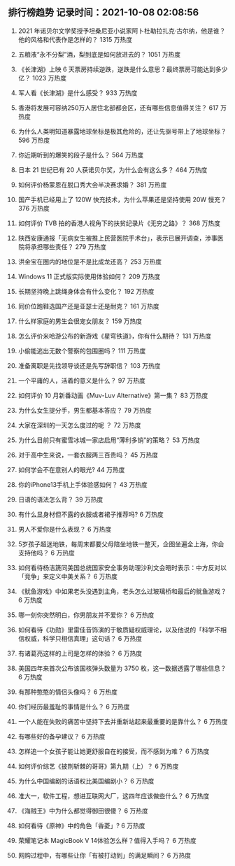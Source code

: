 
## 排行榜趋势 记录时间：2021-10-08 02:08:56
  
  1. 2021 年诺贝尔文学奖授予坦桑尼亚小说家阿卜杜勒拉扎克·古尔纳，他是谁？他的风格和代表作是怎样的？ 1315 万热度
    
  2. 五粮液“永不分梨”酒，梨到底是如何放进去的？ 1051 万热度
    
  3. 《长津湖》上映 6 天票房持续逆跌，逆跌是什么意思？最终票房可能达到多少亿？ 1023 万热度
    
  4. 军人看《长津湖》是什么感受？ 933 万热度
    
  5. 香港将发展可容纳250万人居住北部都会区，还有哪些信息值得关注？ 617 万热度
    
  6. 为什么人类明知道暴露地球坐标是极其危险的，还让先驱号带上了地球坐标？ 596 万热度
    
  7. 你近期听到的爆笑的段子是什么？ 564 万热度
    
  8. 日本 21 世纪已有 20 人获诺贝尔奖，为什么会有这么多？ 464 万热度
    
  9. 如何评价杨蒙恩在脱口秀大会半决赛求婚？ 381 万热度
    
  10. 国产手机已经用上了 120W 快充技术，为什么苹果还是坚持使用 20W 慢充？ 376 万热度
    
  11. 如何评价 TVB 拍的香港人视角下的扶贫纪录片《无穷之路》？ 368 万热度
    
  12. 陕西安康通报「无病女生被推上民营医院手术台」，表示已展开调查，涉事医院将承担哪些责任？ 279 万热度
    
  13. 洪金宝在圈内的地位是不是比成龙还高？ 253 万热度
    
  14. Windows 11 正式版实际使用体验如何？ 209 万热度
    
  15. 长期坚持晚上跳绳身体会有什么变化？ 192 万热度
    
  16. 同价位跑鞋选国产还是亚瑟士还是耐克？ 161 万热度
    
  17. 什么样家庭的男生会很宠女朋友？ 159 万热度
    
  18. 怎么评价米哈游公布的新游戏《星穹铁道》，你有什么期待？ 131 万热度
    
  19. 小偷能逃出无数个警察的包围圈吗？ 111 万热度
    
  20. 准备离职是先找领导谈还是先写辞职信？ 103 万热度
    
  21. 一个平庸的人，活着的意义是什么？ 97 万热度
    
  22. 如何评价 10 月新番动画《Muv-Luv Alternative》第一集？ 83 万热度
    
  23. 为什么女生提分手，男生都基本答应？ 79 万热度
    
  24. 大家在深圳的一天怎么度过的呢 ？ 72 万热度
    
  25. 为什么目前只有蜜雪冰城一家店启用“薄利多销”的策略？ 53 万热度
    
  26. 对于高中生来说，一套衣服两三百贵吗？ 45 万热度
    
  27. 如何学会不在意别人的眼光? 44 万热度
    
  28. 你的iPhone13手机上手体验感如何？ 43 万热度
    
  29. 日语的语法怎么背？ 39 万热度
    
  30. 有什么显身材但不露的衣服或者裙子推荐吗? 6 万热度
    
  31. 男人不爱你是什么表现？ 6 万热度
    
  32. 5岁孩子超迷地铁，每周末都要父母陪坐地铁一整天，企图坐遍全上海，你会支持他吗？ 6 万热度
    
  33. 如何看待杨洁篪同美国总统国家安全事务助理沙利文会晤时表示：中方反对以「竞争」来定义中美关系？ 6 万热度
    
  34. 《鱿鱼游戏》中如果老头没遇到主角，老头怎么过玻璃桥和最后的鱿鱼游戏？ 6 万热度
    
  35. 哪一刻你突然明白，你男朋友并不爱你？ 6 万热度
    
  36. 如何看待《功勋》里雷佳音饰演的于敏质疑权威理论，以及他说的「科学不相信权威，科学只相信真理」这句话？ 6 万热度
    
  37. 有诸葛亮这样的上司是怎样的体验？ 6 万热度
    
  38. 美国四年来首次公布该国核弹头数量为 3750 枚，这一数据透露了哪些信息？ 6 万热度
    
  39. 有那种憨憨的情侣头像吗？ 6 万热度
    
  40. 你们经历最羞耻的事情是什么？ 6 万热度
    
  41. 一个人能在失败的痛苦中坚持下去并重新站起来最重要的是靠什么？ 6 万热度
    
  42. 有哪些好的备孕建议？ 6 万热度
    
  43. 怎样追一个女孩子能让她更舒服自在的接受，而不感到为难？ 6 万热度
    
  44. 如何评价综艺《披荆斩棘的哥哥》第九期（上）？ 6 万热度
    
  45. 为什么中国编剧的话语权比美国编剧小？ 6 万热度
    
  46. 准大一，软件工程，想进互联网大厂，这四年应该做些什么？ 6 万热度
    
  47. 《海贼王》中为什么都觉得御田很傻？ 6 万热度
    
  48. 如何看待《原神》中的角色「香菱」? 6 万热度
    
  49. 荣耀笔记本 MagicBook V 14体验怎么样？值得入手吗？ 6 万热度
    
  50. 网购过程中，有哪些让你「有被打动到」的满足瞬间？ 6 万热度
    